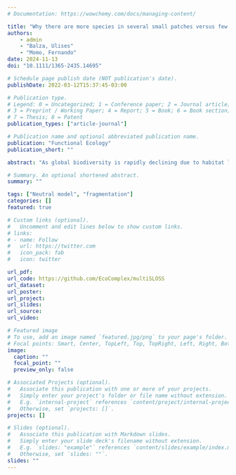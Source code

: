 ```yaml
---
# Documentation: https://wowchemy.com/docs/managing-content/

title: "Why there are more species in several small patches versus few large patches: A multispecies modelling approach"
authors: 
    - admin
    - "Balza, Ulises" 
    - "Momo, Fernando"
date: 2024-11-13
doi: "10.1111/1365-2435.14695"

# Schedule page publish date (NOT publication's date).
publishDate: 2022-03-12T15:37:45-03:00

# Publication type.
# Legend: 0 = Uncategorized; 1 = Conference paper; 2 = Journal article;
# 3 = Preprint / Working Paper; 4 = Report; 5 = Book; 6 = Book section;
# 7 = Thesis; 8 = Patent
publication_types: ["article-journal"]

# Publication name and optional abbreviated publication name.
publication: "Functional Ecology"
publication_short: ""

abstract: "As global biodiversity is rapidly declining due to habitat loss, it is important to determine how to protect it. The policies of many conservation agencies are still prioritizing the preservation of a single large habitat area (SL) versus several small areas of the same size (SS), despite empirical support favouring SS. However, to date, while many studies have explored this issue using model communities, the results are mixed. In competitive community models, fragmentation has a negative effect at low habitat amounts, whereas neutral community models suggest positive effects. This work aims to explore spatial multispecies models to verify the SS {$>$} SL pattern and determine its causes. We used three types of models: a classical neutral, neutral with habitat selection and a competitive hierarchical model. All models have three parameters, namely extinction, reproduction and dispersal distance. In the classical neutral model, species are equivalent and have the same parameters; when there is a reproduction event, they send the propagule to a surrounding patch blindly, and if the patch is already occupied, the propagule dies. In the neutral with habitat selection model, the propagules select an empty patch, so their survival is ensured. In the hierarchical model, species have competitive dominance and more dominant ones can replace the less dominant with a replacement rate parameter. We use 100 species and start simulating the colonization of an empty area; then, we destroy a fixed amount of habitat using different regular patch sizes. The results for all models are almost always that SS retains more species than SL. The extinction of species in patches depends on the quotient between reproduction and extinction rates in relation to patch size. The only case when SL {$>$} SS is when dispersal is insufficient to connect patches, and patch size is smaller than the minimum to prevent extinction. If patch size is above the critical size to maintain local populations, the SS {$>$} SL pattern is due to the sampling effect of aggregated species distribution combined with the reduction of dispersal ability of species. High-dispersal rates produce the homogenization of species distribution and a reduction of species richness and this is why habitat fragmentation by habitat loss retains more species when patches are smaller. The model predicts that if a set of species have more dispersal capabilities, the SS effect would be lower than for species with less dispersal."

# Summary. An optional shortened abstract.
summary: ""

tags: ["Neutral model", "fragmentation"]
categories: []
featured: true

# Custom links (optional).
#   Uncomment and edit lines below to show custom links.
# links:
# - name: Follow
#   url: https://twitter.com
#   icon_pack: fab
#   icon: twitter

url_pdf:
url_code: https://github.com/EcoComplex/multiSLOSS
url_dataset:
url_poster:
url_project:
url_slides:
url_source:
url_video:

# Featured image
# To use, add an image named `featured.jpg/png` to your page's folder. 
# Focal points: Smart, Center, TopLeft, Top, TopRight, Left, Right, BottomLeft, Bottom, BottomRight.
image:
  caption: ""
  focal_point: ""
  preview_only: false

# Associated Projects (optional).
#   Associate this publication with one or more of your projects.
#   Simply enter your project's folder or file name without extension.
#   E.g. `internal-project` references `content/project/internal-project/index.md`.
#   Otherwise, set `projects: []`.
projects: []

# Slides (optional).
#   Associate this publication with Markdown slides.
#   Simply enter your slide deck's filename without extension.
#   E.g. `slides: "example"` references `content/slides/example/index.md`.
#   Otherwise, set `slides: ""`.
slides: ""
---
```

